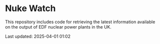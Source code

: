 # Nuke Watch

This repository includes code for retrieving the latest information available on the output of EDF nuclear power plants in the UK.

Last updated: 2025-04-01 01:02